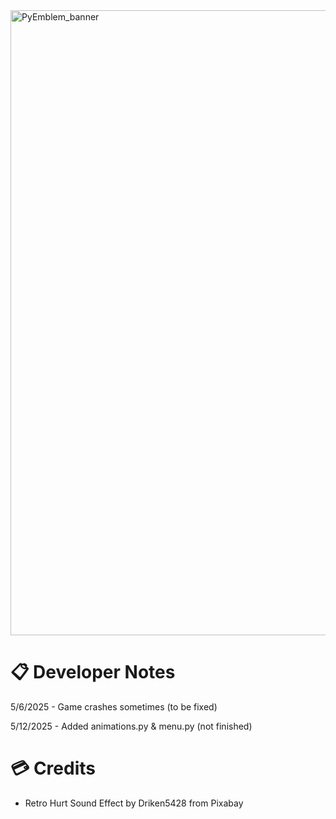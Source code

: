 <img width="1000" alt="PyEmblem_banner" src="https://github.com/user-attachments/assets/7a19eb1d-0686-4781-ba92-539ce7a74e8a" />



# 📋 Developer Notes
5/6/2025 - Game crashes sometimes (to be fixed)

5/12/2025 - Added animations.py & menu.py (not finished)


# 💳 Credits
- Retro Hurt Sound Effect by Driken5428 from Pixabay 
